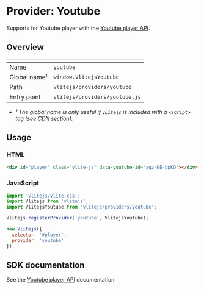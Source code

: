 # Provider: Youtube

Supports for Youtube player with the [Youtube player API](https://developers.google.com/youtube/iframe_api_reference).

## Overview

| <!-- -->          | <!-- -->                       |
| ----------------- | ------------------------------ |
| Name              | `youtube`                      |
| Global name&sup1; | `window.VlitejsYoutube`        |
| Path              | `vlitejs/providers/youtube`    |
| Entry point       | `vlitejs/providers/youtube.js` |

- _&sup1; The global name is only useful if `vLitejs` is included with a `<script>` tag (see [CDN](../../../README.md#CDN) section)._

## Usage

### HTML

```html
<div id="player" class="vlite-js" data-youtube-id="aqz-KE-bpKQ"></div>
```

### JavaScript

```js
import 'vlitejs/vlite.css';
import Vlitejs from 'vlitejs';
import VlitejsYoutube from 'vlitejs/providers/youtube';

Vlitejs.registerProvider('youtube', VlitejsYoutube);

new Vlitejs({
  selector: '#player',
  provider: 'youtube'
});
```

## SDK documentation

See the [Youtube player API](https://developers.google.com/youtube/iframe_api_reference) documentation.
